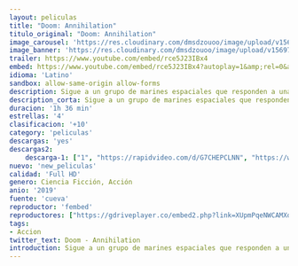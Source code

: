 ```yaml
---
layout: peliculas
title: "Doom: Annihilation"
titulo_original: "Doom: Annihilation"
image_carousel: 'https://res.cloudinary.com/dmsdzouoo/image/upload/v1569720188/DOOM-min_rfh4ge.jpg'
image_banner: 'https://res.cloudinary.com/dmsdzouoo/image/upload/v1569720191/Doom-Annihilation-Trailer-HD-min_wmqchq.jpg'
trailer: https://www.youtube.com/embed/rce5J23IBx4
embed: https://www.youtube.com/embed/rce5J23IBx4?autoplay=1&amp;rel=0&amp;hd=1&border=0&wmode=opaque&enablejsapi=1&modestbranding=1&controls=1&showinfo=0
idioma: 'Latino'
sandbox: allow-same-origin allow-forms
description: Sigue a un grupo de marines espaciales que responden a una llamada de socorro desde una luna de Marte. Cuando llegan allí, descubren que criaturas demoníacas han tomado el control de la zona y amenazan con llevar el Infierno a la Tierra. Nueva película basada en la saga de videojuegos Doom.
description_corta: Sigue a un grupo de marines espaciales que responden a una llamada de socorro desde una luna de Marte. Cuando llegan allí, descubren que criaturas demoníacas han tomado el control de la zona y amenazan con
duracion: '1h 36 min'
estrellas: '4'
clasificacion: '+10'
category: 'peliculas'
descargas: 'yes'
descargas2:
    descarga-1: ["1", "https://rapidvideo.com/d/G7CHEPCLNN", "https://www.google.com/s2/favicons?domain=openload.co","OpenLoad","https://res.cloudinary.com/imbriitneysam/image/upload/v1541473684/mexico.png", "Latino", "TS-Screener"]
nuevo: 'new_peliculas'
calidad: 'Full HD'
genero: Ciencia Ficción, Acción
anio: '2019'
fuente: 'cueva'
reproductor: 'fembed'
reproductores: ["https://gdriveplayer.co/embed2.php?link=XUpmPqeNWCAMXoqROQtAcgAvhIP7e0yMsb0YN9g1DkE3NHr3E6aHK%252FXYhpFVoEX%252BM51v%252B11B%252BmAfQb33%252BbEaOCyPFiu2W%252BVkIRRR8fZeYbuorjiDHuAe37FhiLddB3rtxS%252FQs3BDidRJ6vDAgdKEHsfylm9MX%252FXRnTKryiN6oAZJXTc9KjFk9Hq0nrNlyZiQ%252BIBHX50luSSsh9Qz9T0ovO","https://api.cuevana3.io/stream/index.php?file=ek5lbm9xYWNrS0xYMTZLa2xNbkdvY3ZTb3BtZng4TGp6ZFpobGFMUGtOVFYySmlocU5XTzJkRE1tcHFuajVPb2w1eGphMkhEMGVQWDA2S21ZY1hRNEpQWHAycG1sSm1xbFptU2ZuUzJ3THVva2FDaVp3PT0","https://gdriveplayer.co/embed2.php?link=4fiFvWR289Laht%252Ft6%252BWbNwtpzFbJfzc2%252FSmmnN0dCgDjMPLulT2iRuUXAGXFPSQk26KAywI5jVo02UqxgS3VvI8WYMXSdRTFxehIjGYid23461o0DK0GJS0lPBsN4pqjGOiH0PSejtzmcyClFMFc43rT9D1Im5UDfkGFrbeI478mC3%252BbEbf8Urx9bU8idVN5se0P73mRSwcjZSsh7xDjp%252F","https://gdriveplayer.co/embed2.php?link=uJuRfJBQAB2t7EdJgOep1gNoXUdAZXC2oAwKCAQxsDYjNh6fU2JJEL45T3p64pwdiJK%252FH9kiF9yIo5YCnuyyHFU5BEx4rWvT45pYK7T8s8BTLRBclDWWwNV%252FFBr25W%252B3scbaiKW4hB0Gn3ZqPNEdmegNRBwg7nZguTpqAElMOm%252FKIdUvZpVKpbit1wzPxW4rYw%252BqeF0rpPTg8kAXdxmfZAOb0IxjDMp7%252BwaUjWQwccGw%253D%253D","https://api.cuevana3.io/rr/gd.php?h=ek5lbm9xYWNrS0xJMVp5b21KREk0dFBLbjVkaHhkRGdrOG1jbnBpUnhhS1Z0bWlycDhlVndxWGFxMytkeWNYb3RxcUlrYWZHdHViVXE0dXFZOXpLNDlhU3FadVkyUT09"]
tags:
- Accion
twitter_text: Doom - Annihilation
introduction: Sigue a un grupo de marines espaciales que responden a una llamada de socorro desde una luna de Marte. Cuando llegan allí, descubren que criaturas demoníacas han tomado el control de la zona y amenazan con
---
```



 







